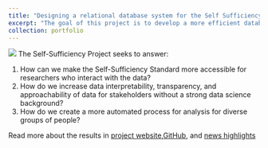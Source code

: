 ```yaml
---
title: "Designing a relational database system for the Self Sufficiency Standard: Representing the cost of living"
excerpt: "The goal of this project is to develop a more efficient database workflow and structure to better support the community of researchers using the Self-Sufficiency Standard (SSS)."
collection: portfolio
---
```

 <img src="{{ site.url }}{{ site.baseurl }}/images/Poster.jpg">
The Self-Sufficiency Project seeks to answer:

1. How can we make the Self-Sufficiency Standard more accessible for researchers who interact with the data?
2. How do we increase data interpretability, transparency, and approachability of data for stakeholders without a strong data science background?
3. How do we create a more automated process for analysis for diverse groups of people?

Read more about the results in [project website](https://uwescience.github.io/DSSG2022-Self-Sufficiency/),[GitHub](https://github.com/Center-for-Women-s-Welfare/SSS), and [news highlights](https://escience.washington.edu/interdisciplinary-team-designs-database-to-advance-self-sufficiency-standard-research/)